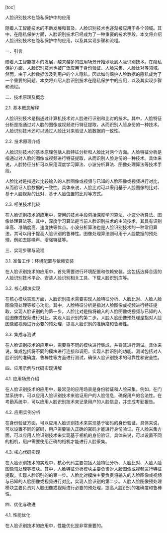 
[toc]                    
                
                
人脸识别技术在隐私保护中的应用

随着人工智能技术的不断发展和普及，人脸识别技术也逐渐被应用于各个领域。其中，在隐私保护方面，人脸识别技术已经成为了一种重要的技术手段。本文将介绍人脸识别技术在隐私保护中的应用，以及其实现步骤和流程。

一、引言

随着人工智能技术的发展，越来越多的应用场景开始涉及到人脸识别技术。在隐私保护方面，人脸识别技术也被广泛应用于身份验证、人脸采集、人脸比对等领域。然而，由于人脸数据涉及到用户的个人隐私，因此如何保护人脸数据的隐私成为了一个重要的问题。本文将介绍人脸识别技术在隐私保护中的应用，以及其实现步骤和流程。

二、技术原理及概念

2.1. 基本概念解释

人脸识别技术是指通过计算机技术对人脸进行识别和比对的技术。其中，人脸特征分析是指通过对人脸的图像或视频进行特征提取，从而识别人脸身份的一种技术。人脸识别技术还可以通过人脸比对来验证人脸数据的一致性。

2.2. 技术原理介绍

人脸识别技术的基本原理包括人脸特征分析和人脸比对两个方面。人脸特征分析是指通过对人脸的图像或视频进行特征提取，从而识别人脸身份的一种技术。具体来说，人脸特征分析可以采用深度学习算法、小波分析算法、图像处理算法等技术手段。

人脸比对是指通过比较输入的人脸图像或视频与已知的人脸图像或视频进行对比，从而验证人脸数据的一致性。具体来说，人脸比对可以采用基于人脸图像的比对、基于人脸视频的比对、基于人脸位置的比对等方式。

2.3. 相关技术比较

在人脸识别技术的应用中，常用的技术手段包括深度学习算法、小波分析算法、图像处理算法等。其中，深度学习算法是当前人脸识别技术的主流技术，其具有识别率高、准确度高、速度快等优点。小波分析算法也是人脸识别技术的一种常用算法，其可以用于提高人脸识别的鲁棒性。图像处理算法则可用于人脸数据的预处理，例如去除噪声、增强特征等。

三、实现步骤与流程

3.1. 准备工作：环境配置与依赖安装

在人脸识别技术的应用中，首先需要进行环境配置和依赖安装。这包括选择合适的人脸识别技术平台、安装人脸识别相关工具、下载人脸识别库等。

3.2. 核心模块实现

在核心模块实现方面，人脸识别技术需要实现人脸特征分析、人脸比对、人脸人脸图像预处理等核心功能。其中，人脸特征分析是指对人脸图像或视频进行特征提取，实现人脸识别的的第一步。人脸比对是指将输入的人脸图像或视频与已知的人脸图像或视频进行对比，实现人脸识别的第二步。人脸人脸图像预处理是指对人脸图像或视频进行必要的预处理，提高人脸识别的准确度和鲁棒性。

3.3. 集成与测试

在人脸识别技术的应用中，需要将不同的模块进行集成，并将其进行测试。具体来说，集成包括将不同的模块进行连接和调用，实现人脸识别的功能。测试包括对人脸识别的准确度、鲁棒性等方面进行测试，确保人脸识别技术的可靠性和安全性。

四、应用示例与代码实现讲解

4.1. 应用场景介绍

在人脸识别技术的应用中，最常见的应用场景是身份验证和人脸采集。例如，在门禁系统中，可以应用人脸识别技术来验证用户的人脸信息，确保用户的合法性。在考勤系统中，可以应用人脸识别技术来记录用户的人脸信息，并生成考勤报告。

4.2. 应用实例分析

在身份验证方面，可以应用人脸识别技术来实现基于密码的身份验证。具体来说，可以设置不同的密码，用户需要输入正确的密码才能进行身份验证。在人脸采集方面，可以应用人脸识别技术来实现基于相机的身份验证。具体来说，可以设置不同的相机，用户需要使用正确的相机才能进行人脸采集。

4.3. 核心代码实现

在人脸识别技术的实现中，核心代码主要包括人脸特征分析、人脸比对、人脸人脸图像预处理等模块。其中，人脸特征分析模块主要负责对人脸图像或视频进行特征提取，实现人脸识别的的第一步。人脸比对模块主要负责将输入的人脸图像或视频与已知的人脸图像或视频进行对比，实现人脸识别的第二步。人脸人脸图像预处理模块主要负责对人脸图像或视频进行必要的预处理，提高人脸识别的准确度和鲁棒性。

四、优化与改进

4.1. 性能优化

在人脸识别技术的应用中，性能优化是非常重要的。

